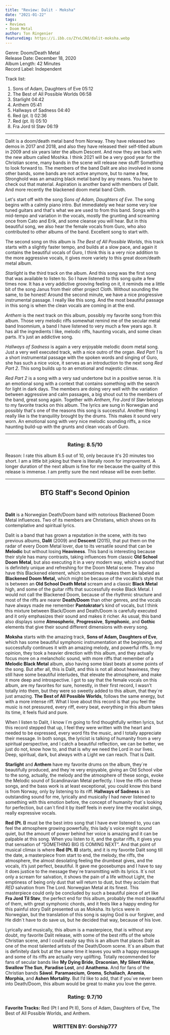 ```yaml
---
title: "Review: Dalit - Moksha"
date: "2021-01-22"
tags:
- Reviews
- Doom Metal
author: Ton Ringenier   
featuredimg: https://i.ibb.co/ZYxLCNd/dalit-moksha.webp
---
```

Genre: Doom/Death Metal<br>
Release Date: December 18, 2020<br>
Album Length: 42 Minutes<br>
Record Label: Independent<br>

Track list:
1. Sons of Adam, Daughters of Eve 05:12
2. The Best of All Possible Worlds 06:58
3. Starlight 04:42
4. Anthem 05:41
5. Hallways of Sadness 04:40
6. Red (pt. I) 02:36
7. Red (pt. II) 05:10
8. Fra Jord til Støv 06:19
<hr>

Dalit is a doom/death metal band from Norway. They have released two demos in 2017 and 2018, and also they have released their self-titled album in 2009 and six years later the album Descent. And now they are back with the new album called Moshka.   I think 2021 will be a very good year for the Christian scene, many bands in the scene will release new stuff! Something to look forward to.  The members of the band Dalit are also involved in some other bands, some bands are not active anymore, but to name a few, Stronghold was an amazing black metal band by any means. You have to check out that material. Aspiration is another band with members of Dalit. And more recently the blackened doom metal band Cloth.  

Let's start off with the song *Sons of Adam, Daughters of Eve*. The song begins with a calmly piano intro. But immediately we hear some very low tuned guitars and that's what we are used to from this band. Songs with a mid-tempo and variation in the vocals, mostly the grunting and screaming once from Cato and Erik, and some cleanse you will hear. But in this beautiful song, we also hear the female vocals from Guro, who also contributed to other albums of the band. Excellent song to start with.    

The second song on this album is *The Best of All Possible Worlds*, this track starts with a slightly faster tempo, and builds at a slow pace, and again it contains the beautiful vocals of Guro, I think this is a very nice addition to the more aggressive vocals, it gives more variety to this great doom/death metal album. 

*Starlight* is the third track on the album. And this song was the first song that was available to listen to. So I have listened to this song quite a few times now. It has a very addictive grooving feeling on it, it reminds me a little bit of the song Janus from their other project Cloth. Without sounding the same, to be honest!   Around the second minute, we have a nice progressive instrumental passage. I really like this song. And the most beautiful passage in this song is when the clean vocals are coming in at the end.     

*Anthem* is the next track on this album, possibly my favorite song from this album. Those very melodic riffs somewhat remind me of the secular metal band Insomnium, a band I have listened to very much a few years ago.  It has all the ingredients I like, melodic riffs, haunting vocals, and some clean parts. It's just an addictive song.  

*Hallways of Sadness* is again a very enjoyable melodic doom metal song. Just a very well executed track, with a nice outro of the organ.    *Red Part 1* is a short instrumental passage with the spoken words and singing of Guro, she has such a nice voice, it serves as an introduction to the next song *Red Part 2*. This song builds up to an emotional and majestic climax.

*Red Part 2* is a song with a very sad undertone but in a positive sense. It is an emotional song with a context that contains something with the search for light in dark days.  The members are doing very well with the variation between aggressive and calm passages, a big shout out to the members of the band, great song again.    Together with *Anthem, Fra Jord til Støv* belongs to my favorite tracks on this album. The lyrics are sung in Norwegian and possibly that's one of the reasons this song is successful. Another thing I really like is the tranquility brought by the drums. This makes it sound very worn. An emotional song with very nice melodic sounding riffs, a nice haunting build-up with the grunts and clean vocals of Guro.   

<hr> 

<h3 style="text-align:center"> Rating: 8.5/10</h3>

Reason: I rate this album 8.5 out of 10, only because it's 20 minutes too short. I am a little bit joking but there is literally room for improvement. A longer duration of the next album is fine for me because the quality of this release is immense. I am pretty sure the next release will be even better.

<hr>

 <h2 style="text-align:center"> BTG Staff's Second Opinion</h2>
<br>

**Dalit** is a Norwegian Death/Doom band with notorious Blackened Doom Metal influences. Two of its members are Christians, which shows on its contemplative and spiritual lyrics. 

Dalit is a band that has grown a reputation in the scene, with its two previous albums, **Dalit** (2009) and **Descent** (2015), that put them on the radar of every Doom Metal lover, due to its versatile sound that can be **Melodic** but without losing **Heaviness**. This band is interesting because their style has many contrasts, taking influences from classic **Old School Doom Metal**, but also executing it in a very modern way, which a sound that is definitely unique and refreshing for the Doom Metal scene. They also have this Blackened element, which sometimes makes them be labeled as **Blackened Doom Metal,** which might be because of the vocalist’s style that is between an **Old School Death Metal** scream and a classic **Black Metal** high, and some of the guitar riffs that successfully evoke Black Metal. I would not call the Blackened Doom, because of the rhythmic structure and most of the riffs are nearer **Death/Doom** than other genres, and the vocals have always made me remember **Pantokrator**’s kind of vocals, but I think this mixture between Black/Doom and Death/Doom is carefully executed and it only emphasizes their sound and makes it richer. As usual, this band also displays some **Atmospheric**, **Progressive**, **Symphonic**, and **Gothic** elements that give their sound different dimensions with every song.

**Moksha** starts with the amazing track, **Sons of Adam, Daughters of Eve**, which has some beautiful symphonic instrumentation at the beginning, and successfully continues it with an amazing melody, and powerful riffs. In my opinion, they took a heavier direction with this album, and they actually focus more on a melancholic sound, with more riffs that remember of a **Melodic Black Metal** album, also having some blast beats at some points of the song. But after all, this is Dalit, and this is not all about heaviness, they still have some beautiful interludes, that elevate the atmosphere, and make it more deep and introspective. I got to say that the female vocals on this album, are my favorites for sure, honestly, in their first record, I wasn’t totally into them, but they were so sweetly added to this album, that they´re just amazing. **The Best of All Possible Worlds**, follows the same energy, but with a more intense riff. What I love about this record is that you feel the music is not pressured, every riff, every beat, everything in this album takes its time, it feels fluid and pure. 

When I listen to Dalit, I know I´m going to find thoughtfully written lyrics, but this record stepped that up, I feel they were written with the heart and needed to be expressed, every word fits the music, and I totally appreciate their message. In both songs, the lyricist is talking of humanity from a very spiritual perspective, and I catch a beautiful reflection, we can be better, we just do not, know how to, and that is why we need the Lord in our lives. Deep, spiritual, dark, but always with a Light we can reach. That is Dalit.

**Starlight** and **Anthem** have my favorite drums on the album, they´re beautifully produced, and they´re very enjoyable, giving an Old School vibe to the song, actually, the melody and the atmosphere of these songs, evoke the Melodic sound of Scandinavian Metal perfectly. I love the riffs on these songs, and the bass work is at least exceptional, you could know this band is from Norway, only by listening to its riff. **Hallways of Sadness** is an outstanding sound for me, lyrically and musically I had never listened to something with this emotion before, the concept of humanity that´s looking for perfection, but can´t find it by itself feels in every line the vocalist sings, really expressive vocals.

**Red (Pt. I)** must be the best intro song that I have ever listened to, you can feel the atmosphere growing powerfully, this lady´s voice might sound quiet, but the amount of power behind her voice is amazing and it can be palpable at this song. When you listen to it, and the guitar riffs, it gives you that sensation of “SOMETHING BIG IS COMING NEXT”. And that point of musical climax is where **Red (Pt. II)** starts, and it is my favorite Dalit song till the date, a masterpiece from start to end, the melody, the riffs, the atmosphere, the almost desolating feeling the drumbeat gives, and the vocals, it’s just perfect, beautiful. It gave me goosebumps and I have to say it does justice to the message they´re transmitting with its lyrics. It´s not only a scream for salvation, it shows the pain of a life without Light, the emptiness of being only dust that will return to dust, but they acclaim that *RED* salvation from The Lord. Norwegian Metal at its finest. This masterpiece could only be concluded by such a beautiful piece of art like **Fra Jord Til Støv**, the perfect end for this album, probably the most beautiful of them, with great symphonic chords, and it feels like a happy ending for this painful story Dalit presented us as Moksha. Its lyrics were in Norwegian, but the translation of this song is saying God is our forgiver, and He didn´t have to do save us, but he decided that way, because of his love.

 Lyrically and musically, this album is a masterpiece, that is without any doubt, my favorite Dalit release, with some of the best riffs of the whole Christian scene, and I could easily say this is an album that places Dalit as one of the most talented artists of the Death/Doom scene. It´s an album that is definitely dark but at the same time it leaves you with a happy message and some of its riffs are actually very uplifting. Totally recommended for fans of secular bands like **My Dying Bride**, **Draconian**, **My Silent Wake**, **Swallow The Sun**, **Paradise Lost**, and **Anathema.** And for fans of the Christian bands **Sáwol**. **Paramaecium**, **Groms**, **Schaliach**, **Anemia**, **Morphia,** and **Ashen Mortality**. But I’d like to add, that if you´ve never been into Death/Doom, this album would be great to make you love the genre.

<h3 style="text-align:center"> Rating: 9.7/10</h3>

**Favorite Tracks:** Red (Pt I and Pt II), Sons of Adam, Daughters of Eve, The Best of All Possible Worlds, and Anthem.

<h3 style="text-align:center">WRITTEN BY: Gorship777</h3>



 

